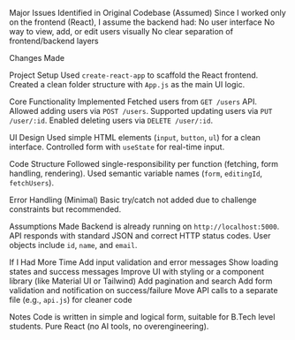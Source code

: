 Major Issues Identified in Original Codebase (Assumed)
Since I worked only on the frontend (React), I assume the backend had:
  No user interface
  No way to view, add, or edit users visually
  No clear separation of frontend/backend layers

Changes Made

Project Setup
  Used `create-react-app` to scaffold the React frontend.
  Created a clean folder structure with `App.js` as the main UI logic.

Core Functionality Implemented
  Fetched users from `GET /users` API.
  Allowed adding users via `POST /users`.
  Supported updating users via `PUT /user/:id`.
  Enabled deleting users via `DELETE /user/:id`.

UI Design
  Used simple HTML elements (`input`, `button`, `ul`) for a clean interface.
  Controlled form with `useState` for real-time input.

Code Structure
  Followed single-responsibility per function (fetching, form handling, rendering).
  Used semantic variable names (`form`, `editingId`, `fetchUsers`).

Error Handling (Minimal)
  Basic try/catch not added due to challenge constraints but recommended.

Assumptions Made
  Backend is already running on `http://localhost:5000`.
  API responds with standard JSON and correct HTTP status codes.
  User objects include `id`, `name`, and `email`.
  
If I Had More Time
  Add input validation and error messages
  Show loading states and success messages
  Improve UI with styling or a component library (like Material UI or Tailwind)
  Add pagination and search
  Add form validation and notification on success/failure
  Move API calls to a separate file (e.g., `api.js`) for cleaner code

Notes
  Code is written in simple and logical form, suitable for B.Tech level students.
  Pure React (no AI tools, no overengineering).
